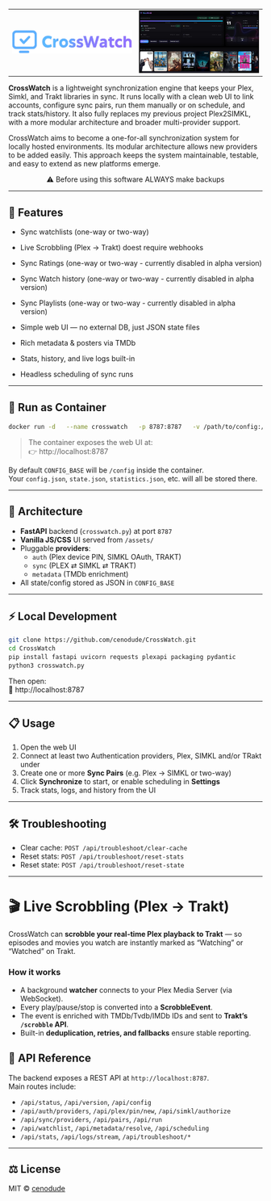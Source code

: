<table width="100%">
  <tr>
    <td align="left" width="50%">
      <img src="/images/CrossWatch.png" alt="CrossWatch" width="400">
    </td>
    <td align="right" width="50%">
      <img src="/images/CrossWatch-showcase.png" alt="CrossWatch Showcase" width="400">
    </td>
  </tr>
</table>


**CrossWatch** is a lightweight synchronization engine that keeps your Plex, Simkl, and Trakt libraries in sync.  It runs locally with a clean web UI to link accounts, configure sync pairs, run them manually or on schedule, and track stats/history.  It also fully replaces my previous project Plex2SIMKL, with a more modular architecture and broader multi-provider support.

CrossWatch aims to become a one-for-all synchronization system for locally hosted environments. Its modular architecture allows new providers to be added easily. This approach keeps the system maintainable, testable, and easy to extend as new platforms emerge.
<center>⚠️  Before using this software ALWAYS make backups</center>


---

## 🚀 Features

- Sync watchlists (one-way or two-way)
- Live Scrobbling (Plex → Trakt) doest require webhooks
- Sync Ratings (one-way or two-way - currently disabled in alpha version)
- Sync Watch history (one-way or two-way - currently disabled in alpha version)
- Sync Playlists (one-way or two-way - currently disabled in alpha version)

- Simple web UI — no external DB, just JSON state files
- Rich metadata & posters via TMDb
- Stats, history, and live logs built-in
- Headless scheduling of sync runs

---

## 🐳 Run as Container

```bash
docker run -d   --name crosswatch   -p 8787:8787   -v /path/to/config:/config   -e TZ=Europe/Amsterdam   ghcr.io/cenodude/crosswatch:latest
```

> The container exposes the web UI at:  
> 👉 http://localhost:8787

By default `CONFIG_BASE` will be `/config` inside the container.  
Your `config.json`, `state.json`, `statistics.json`, etc. will all be stored there.

---

## 🧩 Architecture

- **FastAPI** backend (`crosswatch.py`) at port `8787`
- **Vanilla JS/CSS** UI served from `/assets/`
- Pluggable **providers**:  
  - `auth` (Plex device PIN, SIMKL OAuth, TRAKT)
  - `sync` (PLEX ⇄ SIMKL ⇄ TRAKT)
  - `metadata` (TMDb enrichment)
- All state/config stored as JSON in `CONFIG_BASE`

---


## ⚡ Local Development

```bash
git clone https://github.com/cenodude/CrossWatch.git
cd CrossWatch
pip install fastapi uvicorn requests plexapi packaging pydantic
python3 crosswatch.py
```

Then open:  
📍 http://localhost:8787

---

## 📋 Usage

1. Open the web UI
2. Connect at least two Authentication providers, Plex, SIMKL and/or TRakt under
3. Create one or more **Sync Pairs** (e.g. Plex → SIMKL or two-way)
4. Click **Synchronize** to start, or enable scheduling in **Settings**
5. Track stats, logs, and history from the UI

---

## 🛠 Troubleshooting

- Clear cache: `POST /api/troubleshoot/clear-cache`
- Reset stats: `POST /api/troubleshoot/reset-stats`
- Reset state: `POST /api/troubleshoot/reset-state`

---
# 🎬 Live Scrobbling (Plex → Trakt)

CrossWatch can **scrobble your real-time Plex playback to Trakt** — so episodes and movies you watch are instantly marked as “Watching” or “Watched” on Trakt.

### How it works
- A background **watcher** connects to your Plex Media Server (via WebSocket).
- Every play/pause/stop is converted into a **ScrobbleEvent**.
- The event is enriched with TMDb/Tvdb/IMDb IDs and sent to **Trakt’s `/scrobble` API**.
- Built-in **deduplication, retries, and fallbacks** ensure stable reporting.

## 📎 API Reference

The backend exposes a REST API at `http://localhost:8787`.  
Main routes include:

- `/api/status`, `/api/version`, `/api/config`
- `/api/auth/providers`, `/api/plex/pin/new`, `/api/simkl/authorize`
- `/api/sync/providers`, `/api/pairs`, `/api/run`
- `/api/watchlist`, `/api/metadata/resolve`, `/api/scheduling`
- `/api/stats`, `/api/logs/stream`, `/api/troubleshoot/*`

---

## ⚖️ License

MIT © [cenodude](https://github.com/cenodude)
